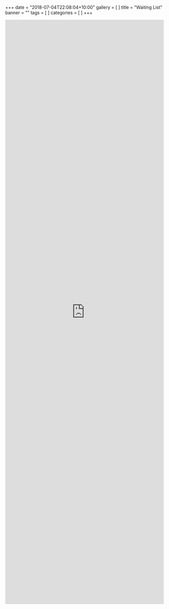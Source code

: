 +++
date = "2018-07-04T22:08:04+10:00"
gallery = [ ]
title = "Waiting List"
banner = ""
tags = [ ]
categories = [ ]
+++

<iframe  id="waitingListFrame" src="https://script.google.com/a/samfordkindergarten.com.au/macros/s/AKfycbweKeXp2C2dge_AAhyO62fHt2IdpXoXVsXxPmZ-5KPPisjbj329FFJ95hMn2JQayR3S/exec?page=new_form" height="1850px" width="100%" frameborder="0" marginheight="0" marginwidth="0">Loading....</iframe>
